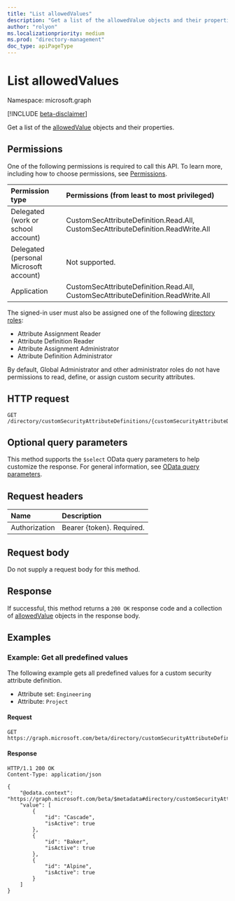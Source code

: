 ```yaml
---
title: "List allowedValues"
description: "Get a list of the allowedValue objects and their properties."
author: "rolyon"
ms.localizationpriority: medium
ms.prod: "directory-management"
doc_type: apiPageType
---
```


# List allowedValues
Namespace: microsoft.graph

[!INCLUDE [beta-disclaimer](../../includes/beta-disclaimer.md)]

Get a list of the [allowedValue](../resources/allowedvalue.md) objects and their properties.

## Permissions
One of the following permissions is required to call this API. To learn more, including how to choose permissions, see [Permissions](/graph/permissions-reference).

|Permission type|Permissions (from least to most privileged)|
|:---|:---|
|Delegated (work or school account)|CustomSecAttributeDefinition.Read.All, CustomSecAttributeDefinition.ReadWrite.All|
|Delegated (personal Microsoft account)|Not supported.|
|Application|CustomSecAttributeDefinition.Read.All, CustomSecAttributeDefinition.ReadWrite.All|

The signed-in user must also be assigned one of the following [directory roles](/azure/active-directory/roles/permissions-reference):

+ Attribute Assignment Reader
+ Attribute Definition Reader
+ Attribute Assignment Administrator
+ Attribute Definition Administrator

By default, Global Administrator and other administrator roles do not have permissions to read, define, or assign custom security attributes.

## HTTP request

<!-- {
  "blockType": "ignored"
}
-->
``` http
GET /directory/customSecurityAttributeDefinitions/{customSecurityAttributeDefinitionId}/allowedValues
```


## Optional query parameters
This method supports the `$select` OData query parameters to help customize the response. For general information, see [OData query parameters](/graph/query-parameters).

## Request headers
|Name|Description|
|:---|:---|
|Authorization|Bearer {token}. Required.|

## Request body
Do not supply a request body for this method.

## Response

If successful, this method returns a `200 OK` response code and a collection of [allowedValue](../resources/allowedvalue.md) objects in the response body.

## Examples

### Example: Get all predefined values

The following example gets all predefined values for a custom security attribute definition.

+ Attribute set: `Engineering`
+ Attribute: `Project`

#### Request

<!-- {
  "blockType": "request",
  "name": "list_allowedvalue",
  "sampleKeys": ["Engineering_Project"]
}
-->
``` http
GET https://graph.microsoft.com/beta/directory/customSecurityAttributeDefinitions/Engineering_Project/allowedValues
```



#### Response
<!-- {
  "blockType": "response",
  "truncated": true,
  "@odata.type": "Collection(microsoft.graph.allowedValue)"
}
-->
``` http
HTTP/1.1 200 OK
Content-Type: application/json

{
    "@odata.context": "https://graph.microsoft.com/beta/$metadata#directory/customSecurityAttributeDefinitions('Engineering_Project')/allowedValues",
    "value": [
        {
            "id": "Cascade",
            "isActive": true
        },
        {
            "id": "Baker",
            "isActive": true
        },
        {
            "id": "Alpine",
            "isActive": true
        }
    ]
}
```
